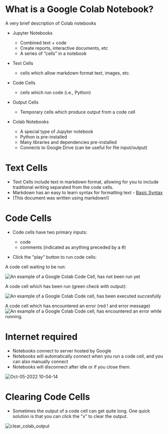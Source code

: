 # What is a Google Colab Notebook?
A very brief description of Colab notebooks

- Jupyter Notebooks
    - Combined text + code
    - Create reports, interactive documents, etc
    - A series of “cells” in a notebook

- Text Cells
    - cells which allow markdown format text, images, etc.

- Code Cells
    - cells which run code (i.e., Python)

- Output Cells
    - Temporary cells which produce output from a code cell

- Colab Notebooks
    - A special type of Jupyter notebook
    - Python is pre-installed
    - Many libraries and dependencies pre-installed
    - Connects to Google Drive (can be useful for file input/output)


# Text Cells

- Text Cells include text in markdown format, allowing for you to include traditional writing separated from the code cells. 
- Markdown has an easy to learn syntax for formatting text - [Basic Syntax](https://www.markdownguide.org/basic-syntax/)
- (This document was written using markdown!)

# Code Cells

- Code cells have two primary inputs:
    - code
    - comments (indicated as anything preceded by a #)

- Click the "play" button to run code cells:

A code cell waiting to be run:

![An example of a Google Colab Code Cell, has not been run yet](https://i.imgur.com/CJnNAhB.png)

A code cell which has been run (green check with output):

![An example of a Google Colab Code cell, has been executed succesfully](https://i.imgur.com/iqx7Yx2.png)

A code cell which has encountered an error (red ! and error message)
![An example of a Google Colab Code cell, has encountered an error while running.](https://i.imgur.com/F0TOUZD.png)


# Internet required

- Notebooks connect to server hosted by Google
- Notebooks will automatically connect when you run a code cell, and you can also manually connect
- Notebooks will disconnect after idle or if you close them. 

![Oct-05-2022 10-04-14](https://user-images.githubusercontent.com/16119098/193928316-7295677b-dec7-4baf-82ba-665912ea8c44.gif)

# Clearing Code Cells

- Sometimes the output of a code cell can get quite long. One quick solution is that you can click the "x" to clear the output. 

![clear_colab_output](https://user-images.githubusercontent.com/16119098/193930237-80aeeb09-991e-40b1-844c-675e102a9962.gif)


